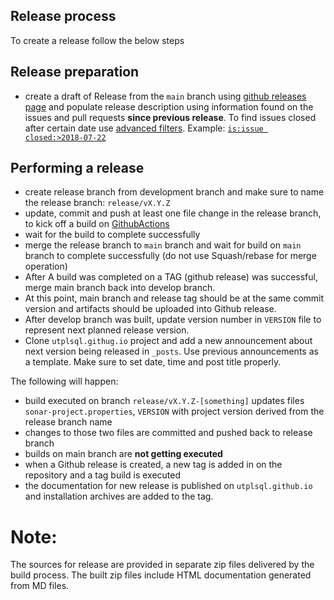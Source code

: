 ## Release process 

To create a release follow the below steps

## Release preparation
   - create a draft of Release from the `main` branch using [github releases page](https://github.com/utPLSQL/utPLSQL/releases) and populate release description using information found on the issues and pull requests **since previous release**.
   To find issues closed after certain date use [advanced filters](https://help.github.com/articles/searching-issues-and-pull-requests/#search-by-open-or-closed-state). 
   Example: [`is:issue closed:>2018-07-22`](https://github.com/utPLSQL/utPLSQL/issues?utf8=%E2%9C%93&q=is%3Aissue+closed%3A%3E2018-07-22+)

## Performing a release
   - create release branch from development branch and make sure to name the release branch: `release/vX.Y.Z`
   - update, commit and push at least one file change in the release branch, to kick off a build on [GithubActions](https://github.com/utPLSQL/utPLSQL/actions) 
   - wait for the build to complete successfully
   - merge the release branch to `main` branch and wait for build on `main` branch to complete successfully  (do not use Squash/rebase for merge operation)
   - After A build was completed on a TAG (github release) was successful, merge main branch back into develop branch.
   - At this point, main branch and release tag should be at the same commit version and artifacts should be uploaded into Github release. 
   - After develop branch was built, update version number in `VERSION` file to represent next planned release version.
   - Clone `utplsql.githug.io` project and add a new announcement about next version being released in `_posts`. Use previous announcements as a template. Make sure to set date, time and post title properly.

The following will happen:
   - build executed on branch `release/vX.Y.Z-[something]` updates files `sonar-project.properties`, `VERSION` with project version derived from the release branch name
   - changes to those two files are committed and pushed back to release branch
   - builds on main branch are **not getting executed**
   - when a Github release is created, a new tag is added in on the repository and a tag build is executed
   - the documentation for new release is published on `utplsql.github.io` and installation archives are added to the tag.

# Note:
The sources for release are provided in separate zip files delivered by the build process.
The built zip files include HTML documentation generated from MD files.
